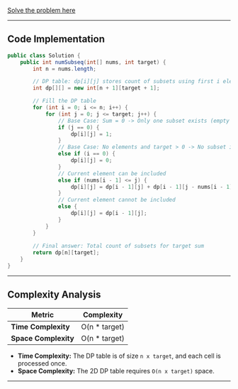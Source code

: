 [Solve the problem here](https://www.geeksforgeeks.org/problems/perfect-sum-problem5633/1)

---

## **Code Implementation**

```java
public class Solution {
    public int numSubseq(int[] nums, int target) {
        int n = nums.length;

        // DP table: dp[i][j] stores count of subsets using first i elements to achieve sum j
        int dp[][] = new int[n + 1][target + 1];

        // Fill the DP table
        for (int i = 0; i <= n; i++) {
            for (int j = 0; j <= target; j++) {
                // Base Case: Sum = 0 -> Only one subset exists (empty subset)
                if (j == 0) {
                    dp[i][j] = 1;
                }
                // Base Case: No elements and target > 0 -> No subset is possible
                else if (i == 0) {
                    dp[i][j] = 0;
                }
                // Current element can be included
                else if (nums[i - 1] <= j) {
                    dp[i][j] = dp[i - 1][j] + dp[i - 1][j - nums[i - 1]];
                }
                // Current element cannot be included
                else {
                    dp[i][j] = dp[i - 1][j];
                }
            }
        }
        
        // Final answer: Total count of subsets for target sum
        return dp[n][target];
    }
}
```

---

## **Complexity Analysis**

| Metric             | Complexity         |
|--------------------|--------------------|
| **Time Complexity** | O(n \* target)     |
| **Space Complexity**| O(n \* target)     |

- **Time Complexity:** The DP table is of size `n x target`, and each cell is processed once.
- **Space Complexity:** The 2D DP table requires `O(n x target)` space.

---